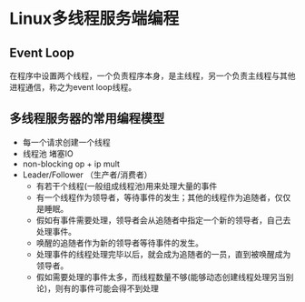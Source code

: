 # Linux多线程服务端编程

## Event Loop

在程序中设置两个线程，一个负责程序本身，是主线程，另一个负责主线程与其他进程通信，称之为event loop线程。

## 多线程服务器的常用编程模型

- 每一个请求创建一个线程
- 线程池 堵塞IO
- non-blocking op + ip mult
- Leader/Follower （生产者/消费者）
  - 有若干个线程(一般组成线程池)用来处理大量的事件
  - 有一个线程作为领导者，等待事件的发生；其他的线程作为追随者，仅仅是睡眠。
  - 假如有事件需要处理，领导者会从追随者中指定一个新的领导者，自己去处理事件。
  - 唤醒的追随者作为新的领导者等待事件的发生。
  - 处理事件的线程处理完毕以后，就会成为追随者的一员，直到被唤醒成为领导者。
  - 假如需要处理的事件太多，而线程数量不够(能够动态创建线程处理另当别论)，则有的事件可能会得不到处理


